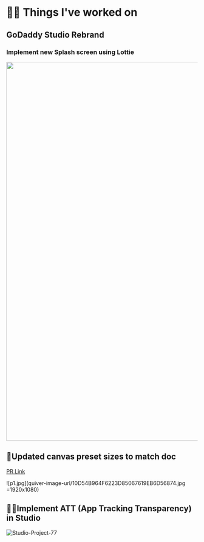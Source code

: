 # 👨‍🏭 Things I've worked on

## GoDaddy Studio Rebrand

### Implement new Splash screen using Lottie



<img width="1000" src="https://user-images.githubusercontent.com/80469971/122578685-c96f1100-d05c-11eb-8203-6ea965d03eaa.mp4">



## 📐Updated canvas preset sizes to match doc

[PR Link](https://github.com/gdcorp-mobile/Over-iOS/pull/158)

![p1.jpg](quiver-image-url/10D54B964F6223D85067619EB6D56874.jpg =1920x1080)


## 🕵️‍♂️Implement ATT (App Tracking Transparency) in Studio


![Studio-Project-77](https://user-images.githubusercontent.com/80469971/197998739-e25bf606-b6f7-429f-bc5e-6d433f6b4a1a.jpg)
